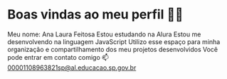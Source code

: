 # Boas vindas ao meu perfil 👻🤙
Meu nome: Ana Laura Feitosa
Estou estudando na Alura
Estou me desenvolvendo na linguagem JavaScript
Utilizo esse espaço para minha organização e compartilhamento dos meu projetos desenvolvidos
Você pode entrar em contato comigo 📫
00001108963821sp@al.educacao.sp.gov.br
